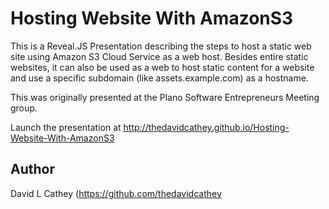 Hosting Website With AmazonS3
=============================

This is a Reveal.JS Presentation describing the steps to host a static web site using Amazon S3 Cloud Service as a web host.  Besides entire static websites, it can also be used as a web to host static content for a website and use a specific subdomain (like assets.example.com) as a hostname.

This was originally presented at the Plano Software Entrepreneurs Meeting group.

Launch the presentation at http://thedavidcathey.github.io/Hosting-Website-With-AmazonS3

Author
------

David L Cathey (https://github.com/thedavidcathey
